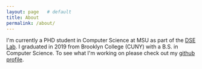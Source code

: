 ```yaml
---
layout: page   # default
title: About
permalink: /about/
---
```


I'm currently a PHD student in Computer Science at MSU as part of the [DSE Lab](http://dse.cse.msu.edu/). I graduated in 2019 from Brooklyn College (CUNY) with a B.S. in Computer Science. To see what I'm working on please check out my [github profile](https://github.com/HarryShomer).

